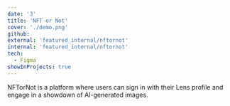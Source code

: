 ```yaml
---
date: '3'
title: 'NFT or Not'
cover: './demo.png'
github: 
external: 'featured_internal/nftornot'
internal: 'featured_internal/nftornot'
tech:
  - Figma
showInProjects: true
---
```


NFTorNot is a platform where users can sign in with their Lens profile and engage in a showdown of AI-generated images.
